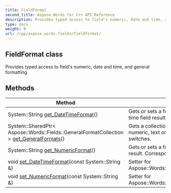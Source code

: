 ```yaml
---
title: FieldFormat
second_title: Aspose.Words for C++ API Reference
description: Provides typed access to field's numeric, date and time, and general formatting. 
type: docs
weight: 0
url: /cpp/aspose.words.fields/fieldformat/
---
```

## FieldFormat class


Provides typed access to field's numeric, date and time, and general formatting. 

## Methods

| Method | Description |
| --- | --- |
| System::String [get_DateTimeFormat](./get_datetimeformat/)() | Gets or sets a formatting that is applied to a date and time field result. Corresponds to the \@ switch.  |
| System::SharedPtr< Aspose::Words::Fields::GeneralFormatCollection > [get_GeneralFormats](./get_generalformats/)() | Gets a collection of general formats that are applied to a numeric, text or any field result. Corresponds to the \* switches.  |
| System::String [get_NumericFormat](./get_numericformat/)() | Gets or sets a formatting that is applied to a numeric field result. Corresponds to the \# switch.  |
| void [set_DateTimeFormat](./set_datetimeformat/)(const System::String &) | Setter for Aspose::Words::Fields::FieldFormat::get_DateTimeFormat.  |
| void [set_NumericFormat](./set_numericformat/)(const System::String &) | Setter for Aspose::Words::Fields::FieldFormat::get_NumericFormat.  |
